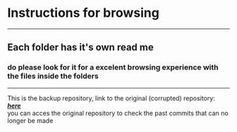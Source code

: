 # **Instructions for browsing**
-------------
## Each folder has it's own read me
### do please look for it for a excelent browsing experience with the files inside the folders

-------------

This is the backup repository, link to the original (corrupted) repository:***<a href = "https://github.com/Windtheking/Coding-riwi.git"> here</a>***
<br>you can acces the original repository to check the past commits that can no longer be made

 